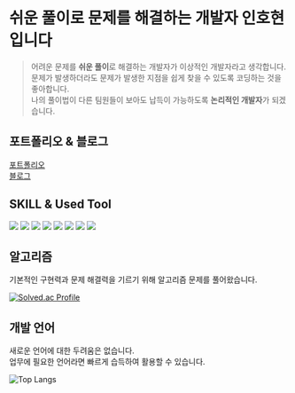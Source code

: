 
# 쉬운 풀이로 문제를 해결하는 개발자 인호현입니다
<blockquote>
어려운 문제를 <strong>쉬운 풀이</strong>로 해결하는 개발자가 이상적인 개발자라고 생각합니다.</br>
문제가 발생하더라도 문제가 발생한 지점을 쉽게 찾을 수 있도록 코딩하는 것을 좋아합니다.</br>
나의 풀이법이 다른 팀원들이 보아도 납득이 가능하도록 <strong>논리적인 개발자</strong>가 되겠습니다.
</blockquote>

## 포트폴리오 & 블로그
<a href="https://url.kr/1n4k6s" target="_blank" rel="noopener noreferrer">포트폴리오</a></br>
<a href="https://ihh4545.tistory.com/" target="_blank" rel="noopener noreferrer">블로그</a>



<h2>SKILL & Used Tool </h2>
<div>
    <img src="https://img.shields.io/badge/Typescript-3178C6?style=for-the-badge&logo=Typescript&logoColor=white"/>
    <img src="https://img.shields.io/badge/javascript-F7DF1E?style=for-the-badge&logo=javascript&logoColor=black">
    <img src="https://img.shields.io/badge/react-61DAFB?style=for-the-badge&logo=react&logoColor=black">
    <img src="https://img.shields.io/badge/Next.js-000000?style=for-the-badge&logo=Next.js&logoColor=white"/>
    <img src="https://img.shields.io/badge/Sass-CC6699?style=for-the-badge&logo=Sass&logoColor=white"/>
    <img src="https://img.shields.io/badge/Tailwind CSS-06B6D4?style=for-the-badge&logo=Tailwind CSS&logoColor=white"/>
  <img src="https://img.shields.io/badge/git-F05032?style=for-the-badge&logo=git&logoColor=white">
  <img src="https://img.shields.io/badge/VSCode-2C2C32.svg?style=for-the-badge&logo=visual-studio-code&logoColor=22ABF3" />&nbsp
  </div>
</a>
</div>


## 알고리즘
기본적인 구현력과 문제 해결력을 기르기 위해 알고리즘 문제를 풀어왔습니다.

[![Solved.ac Profile](http://mazassumnida.wtf/api/v2/generate_badge?boj=inhohyun)](https://solved.ac/inhohyun)


## 개발 언어
새로운 언어에 대한 두려움은 없습니다. </br>업무에 필요한 언어라면 빠르게 습득하여 활용할 수 있습니다.

    
![Top Langs](https://github-readme-stats.vercel.app/api/top-langs/?username=inhohyun&langs_count=6)

